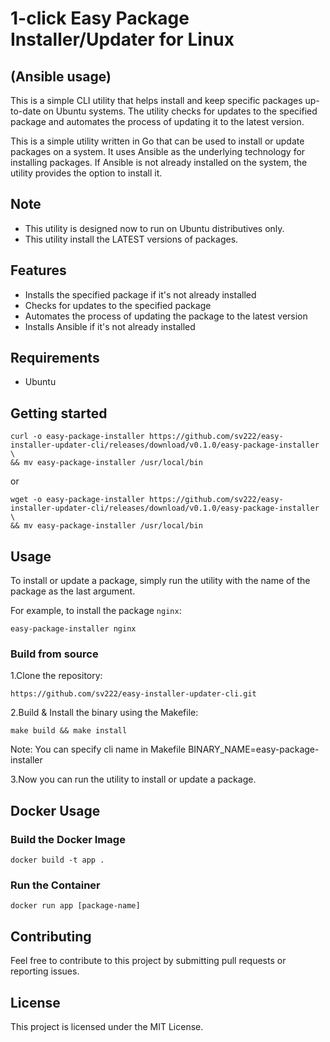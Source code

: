 # 1-click Easy Package Installer/Updater for Linux 
## (Ansible usage)

This is a simple CLI utility that helps install and keep specific packages up-to-date on Ubuntu systems. The utility checks for updates to the specified package and automates the process of updating it to the latest version.

This is a simple utility written in Go that can be used to install or update packages on a system. It uses Ansible as the underlying technology for installing packages. If Ansible is not already installed on the system, the utility provides the option to install it.

## Note

- This utility is designed now to run on Ubuntu distributives only.
- This utility install the LATEST versions of packages.

## Features

- Installs the specified package if it's not already installed
- Checks for updates to the specified package
- Automates the process of updating the package to the latest version
- Installs Ansible if it's not already installed

## Requirements

- Ubuntu

## Getting started

```shell
curl -o easy-package-installer https://github.com/sv222/easy-installer-updater-cli/releases/download/v0.1.0/easy-package-installer \
&& mv easy-package-installer /usr/local/bin
```
or
```shell
wget -o easy-package-installer https://github.com/sv222/easy-installer-updater-cli/releases/download/v0.1.0/easy-package-installer \
&& mv easy-package-installer /usr/local/bin
```

## Usage

To install or update a package, simply run the utility with the name of the package as the last argument.

For example, to install the package `nginx`:

```shell
easy-package-installer nginx
```

### Build from source

1.Clone the repository:

```shell
https://github.com/sv222/easy-installer-updater-cli.git
```

2.Build & Install the binary using the Makefile:

```shell
make build && make install
```

Note:
You can specify cli name in Makefile
BINARY_NAME=easy-package-installer

3.Now you can run the utility to install or update a package.

## Docker Usage

### Build the Docker Image

```shell
docker build -t app .
```

### Run the Container

```shell
docker run app [package-name]
```

## Contributing

Feel free to contribute to this project by submitting pull requests or reporting issues.

## License

This project is licensed under the MIT License.
